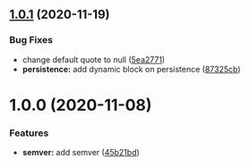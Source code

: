 ## [1.0.1](https://gitlab.com/loulou-bobi-action/terraform/openstack/modules/terraform-openstack-pool/compare/v1.0.0...v1.0.1) (2020-11-19)


### Bug Fixes

* change default quote to null ([5ea2771](https://gitlab.com/loulou-bobi-action/terraform/openstack/modules/terraform-openstack-pool/commit/5ea277196b4ec37fcc9b82830fe75821e21d4a03))
* **persistence:** add dynamic block on persistence ([87325cb](https://gitlab.com/loulou-bobi-action/terraform/openstack/modules/terraform-openstack-pool/commit/87325cb034ce7f13391655794edd4a43a97bdf5d))

# 1.0.0 (2020-11-08)


### Features

* **semver:** add semver ([45b21bd](https://gitlab.com/loulou-bobi-action/terraform/openstack/modules/terraform-openstack-pool/commit/45b21bd19eeb4e33f20920baa8022c2ed7c35f98))
